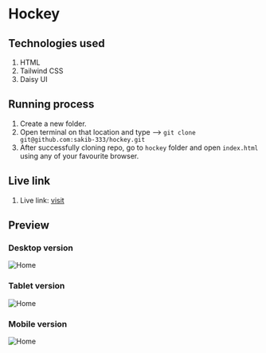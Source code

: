 # Hockey

## Technologies used

1. HTML
2. Tailwind CSS
3. Daisy UI

## Running process

1. Create a new folder.
2. Open terminal on that location and type --> `git clone git@github.com:sakib-333/hockey.git`
3. After successfully cloning repo, go to `hockey` folder and open `index.html` using any of your favourite browser.

## Live link

1. Live link: [visit](https://sakib-333.github.io/hockey/)

## Preview

### Desktop version

![Home](https://i.ibb.co.com/CVtznYv/hockey-desktop-preview.png)

### Tablet version

![Home](https://i.ibb.co.com/tM3DKD0/hockey-tablet-preview.png)

### Mobile version

![Home](https://i.ibb.co.com/qrwP5GC/hockey-mobile-preview.png)
